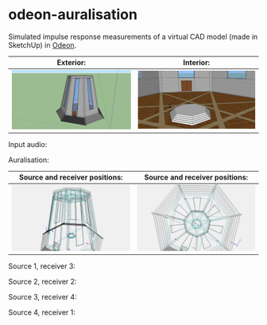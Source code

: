# odeon-auralisation

Simulated impulse response measurements of a virtual CAD model (made in SketchUp) in [Odeon](https://odeon.dk/).

Exterior:                  |  Interior:
:-------------------------:|:-------------------------:
![](images/exterior.png)   |  ![](images/interior.png)

Input audio:

Auralisation:

Source and receiver positions: | Source and receiver positions:
:-----------------------------:|:----------------------------:
![](images/positions_01.jpg)   | ![](images/positions_02.jpg)

Source 1, receiver 3:

Source 2, receiver 2:

Source 3, receiver 4:

Source 4, receiver 1:
